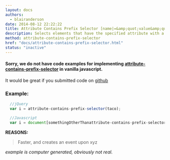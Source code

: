 ```yaml
---
layout: docs
authors:
  - blairanderson
date: 2014-08-12 22:22:22
title: Attribute Contains Prefix Selector [name|=&amp;quot;value&amp;quot;] in Javascript - without jQuery
description: Selects elements that have the specified attribute with a value either equal to a given string or starting with that string followed by a hyphen (-).
method: attribute-contains-prefix-selector
href: "docs/attribute-contains-prefix-selector.html"
status: "inactive"
---
```


#### Sorry, we do not have code examples for implementing [attribute-contains-prefix-selector](http://api.jquery.com/attribute-contains-prefix-selector/) in vanilla javascript.

It would be great if you submitted code on [github](https://github.com/blairanderson/without-jquery/blob/master/docs/attribute-contains-prefix-selector.md)

### Example:

```javascript
  //jQuery
  var i = attribute-contains-prefix-selector(taco);

  //Javascript
  var i = document[somethingOtherThanattribute-contains-prefix-selector](taco);

```

**REASONS:**
> Faster, and creates an event upon xyz

*example is computer generated, obviously not real.*

